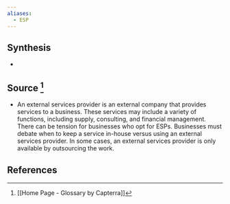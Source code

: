 ```yaml
---
aliases:
  - ESP
---
```

## Synthesis
- 
## Source [^1]
- An external services provider is an external company that provides services to a business. These services may include a variety of functions, including supply, consulting, and financial management. There can be tension for businesses who opt for ESPs. Businesses must debate when to keep a service in-house versus using an external services provider. In some cases, an external services provider is only available by outsourcing the work.
## References

[^1]: [[Home Page - Glossary by Capterra]]